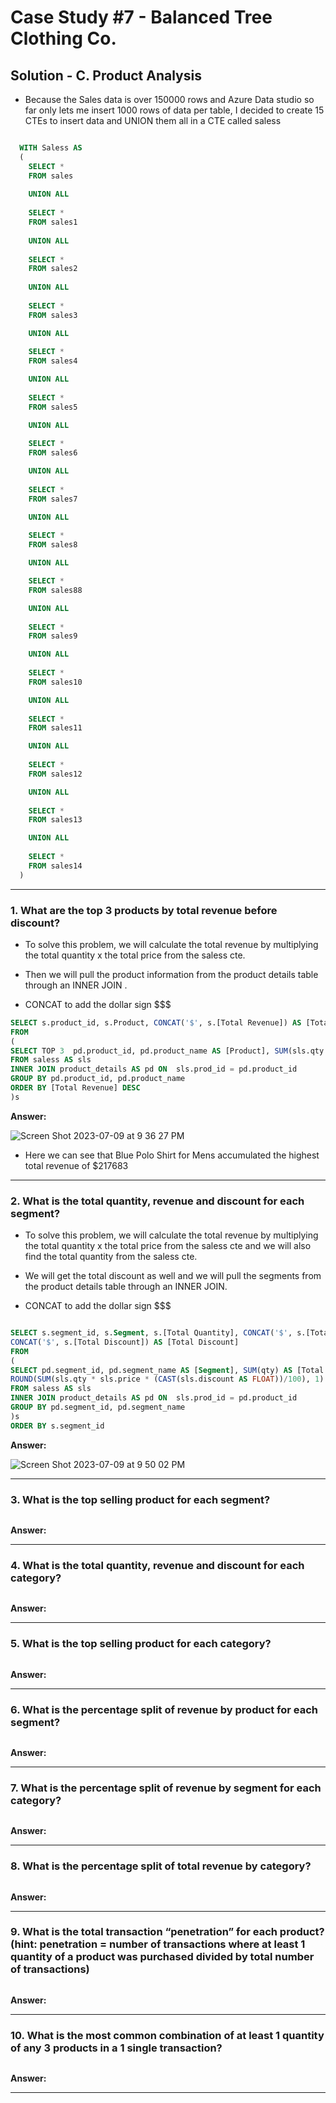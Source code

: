 # Case Study #7 - Balanced Tree Clothing Co.

## Solution - C. Product Analysis


- Because the Sales data is over 150000 rows and Azure Data studio so far only lets me insert 1000 rows of data per table, I decided to create 15 CTEs to insert data and UNION them all in a CTE called saless

````SQL

  WITH Saless AS
  (
    SELECT *
    FROM sales
    
    UNION ALL
    
    SELECT *
    FROM sales1
    
    UNION ALL
    
    SELECT *
    FROM sales2 
    
    UNION ALL
    
    SELECT *
    FROM sales3

    UNION ALL
    
    SELECT *
    FROM sales4 

    UNION ALL
    
    SELECT *
    FROM sales5

    UNION ALL
    
    SELECT *
    FROM sales6

    UNION ALL
    
    SELECT *
    FROM sales7

    UNION ALL
    
    SELECT *
    FROM sales8

    UNION ALL

    SELECT *
    FROM sales88

    UNION ALL
    
    SELECT *
    FROM sales9

    UNION ALL
    
    SELECT *
    FROM sales10

    UNION ALL
    
    SELECT *
    FROM sales11

    UNION ALL
    
    SELECT *
    FROM sales12

    UNION ALL
    
    SELECT *
    FROM sales13

    UNION ALL
    
    SELECT *
    FROM sales14
  )
````

***

### 1. What are the top 3 products by total revenue before discount?

- To solve this problem, we will calculate the total revenue by multiplying the total quantity x the total price from the saless cte.
  
- Then we will pull the product information from the product details table through an INNER JOIN .
  
- CONCAT to add the dollar sign $$$

````sql
SELECT s.product_id, s.Product, CONCAT('$', s.[Total Revenue]) AS [Total Revenue]
FROM
(
SELECT TOP 3  pd.product_id, pd.product_name AS [Product], SUM(sls.qty * sls.price) AS [Total Revenue]
FROM saless AS sls
INNER JOIN product_details AS pd ON  sls.prod_id = pd.product_id
GROUP BY pd.product_id, pd.product_name
ORDER BY [Total Revenue] DESC
)s

````

**Answer:**


![Screen Shot 2023-07-09 at 9 36 27 PM](https://github.com/KennethManzi1/8-week-SQL-Challenge/assets/120513764/85c4930b-0beb-4b69-940e-54dcb4467b1c)



- Here we can see that Blue Polo Shirt for Mens accumulated the highest total revenue of $217683


***



### 2. What is the total quantity, revenue and discount for each segment?

- To solve this problem, we will calculate the total revenue by multiplying the total quantity x the total price from the saless cte and we will also find the total quantity from the saless cte.
  
- We will get the total discount as well and we will pull the segments from the product details table through an INNER JOIN.

- CONCAT to add the dollar sign $$$


````sql

SELECT s.segment_id, s.Segment, s.[Total Quantity], CONCAT('$', s.[Total Revenue before Discount]) AS [Total Revenue Before Discount], 
CONCAT('$', s.[Total Discount]) AS [Total Discount]
FROM 
(
SELECT pd.segment_id, pd.segment_name AS [Segment], SUM(qty) AS [Total Quantity], SUM(sls.qty * sls.price) AS [Total Revenue before Discount],
ROUND(SUM(sls.qty * sls.price * (CAST(sls.discount AS FLOAT))/100), 1) AS [Total Discount]
FROM saless AS sls
INNER JOIN product_details AS pd ON  sls.prod_id = pd.product_id
GROUP BY pd.segment_id, pd.segment_name
)s
ORDER BY s.segment_id

````


**Answer:**

![Screen Shot 2023-07-09 at 9 50 02 PM](https://github.com/KennethManzi1/8-week-SQL-Challenge/assets/120513764/c74e0f75-0f7c-4da0-8373-ffd177155426)


***


### 3. What is the top selling product for each segment?

````sql

````


**Answer:**

***


### 4. What is the total quantity, revenue and discount for each category?

````sql

````


**Answer:**

***


### 5. What is the top selling product for each category?

````sql

````


**Answer:**

***


### 6. What is the percentage split of revenue by product for each segment?

````sql

````


**Answer:**

***


### 7. What is the percentage split of revenue by segment for each category?

````sql

````


**Answer:**

***


### 8. What is the percentage split of total revenue by category?

````sql

````


**Answer:**

***


### 9. What is the total transaction “penetration” for each product? (hint: penetration = number of transactions where at least 1 quantity of a product was purchased divided by total number of transactions)

````sql

````


**Answer:**

***


### 10. What is the most common combination of at least 1 quantity of any 3 products in a 1 single transaction?

````sql

````


**Answer:**

***


